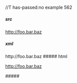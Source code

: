 //T has-passed:no
example 562
##### src
<http://foo.bar.baz>
##### xml
<?xml version="1.0" encoding="UTF-8"?>
<!DOCTYPE document SYSTEM "CommonMark.dtd">
<document xmlns="http://commonmark.org/xml/1.0">
  <paragraph>
    <link destination="http://foo.bar.baz" title="">
      <text>http://foo.bar.baz</text>
    </link>
  </paragraph>
</document>
##### html
<p><a href="http://foo.bar.baz">http://foo.bar.baz</a></p>
#####
